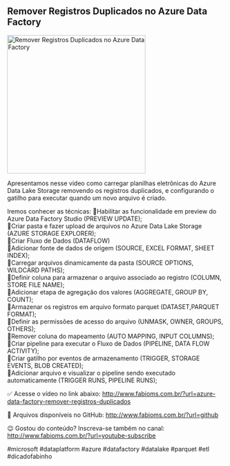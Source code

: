## Remover Registros Duplicados no Azure Data Factory

<img src="https://fabioms.com.br//uploads/youtube/S9TWmV1O_fg.png" alt="Remover Registros Duplicados no Azure Data Factory" title="Azure Data Factory" width="320"/>

Apresentamos nesse vídeo como carregar planilhas eletrônicas do Azure Data Lake Storage removendo os registros duplicados, e configurando o gatilho para executar quando um novo arquivo é criado.

Iremos conhecer as técnicas:
🔹Habilitar as funcionalidade em preview do Azure Data Factory Studio (PREVIEW UPDATE);  
🔹Criar pasta e fazer upload de arquivos no Azure Data Lake Storage (AZURE STORAGE EXPLORER);  
🔹Criar Fluxo de Dados (DATAFLOW)  
🔹Adicionar fonte de dados de origem (SOURCE, EXCEL FORMAT, SHEET INDEX);  
🔹Carregar arquivos dinamicamente da pasta (SOURCE OPTIONS, WILDCARD PATHS);  
🔹Definir coluna para armazenar o arquivo associado ao registro (COLUMN, STORE FILE NAME);  
🔹Adicionar etapa de agregação dos valores (AGGREGATE, GROUP BY, COUNT);  
🔹Armazenar os registros em arquivo formato parquet (DATASET,PARQUET FORMAT);  
🔹Definir as permissões de acesso do arquivo (UNMASK, OWNER, GROUPS, OTHERS);  
🔹Remover coluna do mapeamento (AUTO MAPPING, INPUT COLUMNS);  
🔹Criar pipeline para executar o Fluxo de Dados (PIPELINE, DATA FLOW ACTIVITY);  
🔹Criar gatilho por eventos de armazenamento (TRIGGER, STORAGE EVENTS, BLOB CREATED);  
🔹Adicionar arquivo e visualizar o pipeline sendo executado automaticamente (TRIGGER RUNS, PIPELINE RUNS);  

✅ Acesse o vídeo no link abaixo:
http://www.fabioms.com.br/?url=azure-data-factory-remover-registros-duplicados

📁 Arquivos disponíveis no GitHub:
http://www.fabioms.com.br/?url=github

😉 Gostou do conteúdo? Inscreva-se também no canal:
http://www.fabioms.com.br/?url=youtube-subscribe

#microsoft #dataplatform #azure #datafactory #datalake #parquet #etl #dicadofabinho

